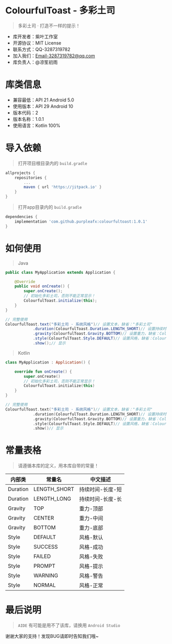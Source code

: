 # ColourfulToast - 多彩土司

> 多彩土司 · 打造不一样的提示！

- 库开发者：紫叶工作室
- 开源协议：MIT License
- 联系方式：QQ-3287319782
- 加入我们：Email-3287319782@qq.com
- 库负责人：@凉笙初雨



# 库类信息

- 兼容最低：API 21 Android 5.0
- 使用版本：API 29 Android 10
- 版本代码：2
- 版本名称：1.0.1
- 使用语言：Kotlin 100%



# 导入依赖

> 打开项目根目录内的 `build.gradle` 

```groovy
allprojects {
	repositories {
		...
		maven { url 'https://jitpack.io' }
	}
}
```



> 打开app目录内的 `build.gradle` 

```groovy
dependencies {
	implementation 'com.github.purpleafx:colourfultoast:1.0.1'
}
```



# 如何使用

> Java

```java
public class MyApplication extends Application {

    @Override
    public void onCreate() {
        super.onCreate();
        // 初始化多彩土司，否则不能正常显示！
        ColourfulToast.initialize(this);
    }
}
```

```java
// 完整使用
ColourfulToast.text("多彩土司 · 系统风格")// 设置文本，缺省："多彩土司"
            .duration(ColourfulToast.Duration.LENGTH_SHORT)// 设置持续时间，缺省：ColourfulToast.Duration.LENGTH_SHORT
            .gravity(ColourfulToast.Gravity.BOTTOM)// 设置重力，缺省：ColourfulToast.Gravity.BOTTOM
            .style(ColourfulToast.Style.DEFAULT)// 设置风格，缺省：ColourfulToast.Style.DEFAULT
            .show();// 显示
```



> Kotlin

```kotlin
class MyApplication : Application() {

    override fun onCreate() {
        super.onCreate()
        // 初始化多彩土司，否则不能正常显示！
        ColourfulToast.initialize(this)
    }
}
```

```kotlin
// 完整使用
ColourfulToast.text("多彩土司 · 系统风格")// 设置文本，缺省："多彩土司"
            .duration(ColourfulToast.Duration.LENGTH_SHORT)// 设置持续时间，缺省：ColourfulToast.Duration.LENGTH_SHORT
            .gravity(ColourfulToast.Gravity.BOTTOM)// 设置重力，缺省：ColourfulToast.Gravity.BOTTOM
            .style(ColourfulToast.Style.DEFAULT)// 设置风格，缺省：ColourfulToast.Style.DEFAULT
            .show()// 显示
```



# 常量表格

> 请遵循本库的定义，用本库自带的常量！

| 内部类   | 常量名       | 中文描述         |
| -------- | ------------ | ---------------- |
| Duration | LENGTH_SHORT | 持续时间-长度-短 |
| Duration | LENGTH_LONG  | 持续时间-长度-长 |
| Gravity  | TOP          | 重力-顶部        |
| Gravity  | CENTER       | 重力-中间        |
| Gravity  | BOTTOM       | 重力-底部        |
| Style    | DEFAULT      | 风格-默认        |
| Style    | SUCCESS      | 风格-成功        |
| Style    | FAILED       | 风格-失败        |
| Style    | PROMPT       | 风格-提示        |
| Style    | WARNING      | 风格-警告        |
| Style    | NORMAL       | 风格-正常        |



# 最后说明

> `AIDE` 有可能是用不了该库，请换用 `Android Studio` 

谢谢大家的支持！发现BUG请即时告知我们哦~